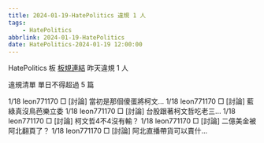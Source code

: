 ```yaml
---
title: 2024-01-19-HatePolitics 違規 1 人
tags:
    - HatePolitics
abbrlink: 2024-01-19-HatePolitics
date: HatePolitics-2024-01-19 12:00:00
---
```

HatePolitics 板 [板規連結](https://www.ptt.cc/bbs/HatePolitics/M.1617115262.A.D60.html)
昨天違規 1 人
<!-- more -->

違規清單
單日不得超過 5 篇

1/18 leon771170 □ [討論] 當初是那個傻蛋將柯文…
1/18 leon771170 □ [討論] 藍綠真沒鳥芭樂立委
1/18 leon771170 □ [討論] 台股跟著柯文哲吃老三…
1/18 leon771170 □ [討論] 柯文哲4不4沒有輸？
1/18 leon771170 □ [討論] 二億美金被阿北翻頁了？
1/18 leon771170 □ [討論] 阿北直播帶貨可以賣什…